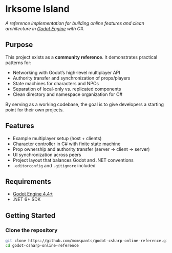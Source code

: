 # Irksome Island

_A reference implementation for building online features and clean architecture in [Godot Engine](https://godotengine.org/) with C#._

## Purpose
This project exists as a **community reference**.
It demonstrates practical patterns for:
- Networking with Godot’s high-level multiplayer API
- Authority transfer and synchronization of props/players
- State machines for characters and NPCs
- Separation of local-only vs. replicated components
- Clean directory and namespace organization for C#

By serving as a working codebase, the goal is to give developers a starting point for their own projects.

## Features
- Example multiplayer setup (host + clients)
- Character controller in C# with finite state machine
- Prop ownership and authority transfer (server → client → server)
- UI synchronization across peers
- Project layout that balances Godot and .NET conventions
- `.editorconfig` and `.gitignore` included

## Requirements
- [Godot Engine 4.4+](https://godotengine.org/download)
- .NET 6+ SDK

## Getting Started

### Clone the repository
```bash
git clone https://github.com/momspants/godot-csharp-online-reference.git
cd godot-csharp-online-reference
